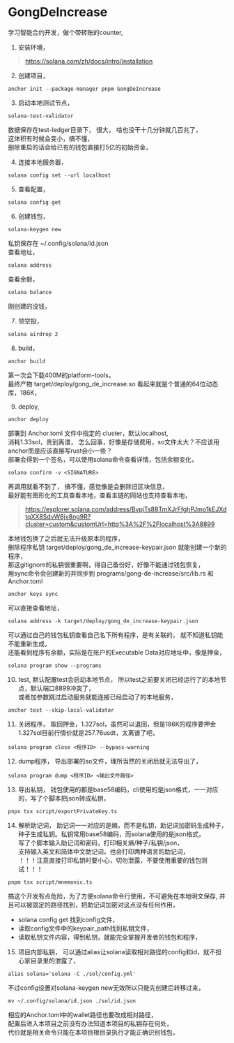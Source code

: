 # GongDeIncrease
学习智能合约开发，做个带转账的counter,

1. 安装环境，
> https://solana.com/zh/docs/intro/installation
2. 创建项目，
```
anchor init --package-manager pnpm GongDeIncrease
```
3. 启动本地测试节点，
```
solana-test-validator
```
数据保存在test-ledger目录下， 很大， 啥也没干十几分钟就几百兆了，  
这体积有时候会变小，搞不懂，  
删除重启的话会给已有的钱包直接打5亿的初始资金，  

4. 连接本地服务器，
```
solana config set --url localhost
```
5. 查看配置，
```
solana config get
```
6. 创建钱包，
```
solana-keygen new
```
私钥保存在 ~/.config/solana/id.json  
查看地址，
```
solana address
```
查看余额，
```
solana balance
```
刚创建的没钱，  

7. 领空投，
```
solana airdrop 2
```
8. build，
```
anchor build
```
第一次会下载400M的platform-tools，  
最终产物 target/deploy/gong_de_increase.so 看起来就是个普通的64位动态库，186K，  

9. deploy,
```
anchor deploy
```
部署到 Anchor.toml 文件中指定的 cluster，默认localhost,  
消耗1.33sol，贵到离谱， 怎么回事，好像是存储费用，so文件太大？不应该用anchor而是应该直接写rust会小一些？  
部署会得到一个签名，可以使用solana命令查看详情，包括余额变化，  
```
solana confirm -v <SIGNATURE>
```
再调用就看不到了， 搞不懂，感觉像是会删除旧区块信息，  
最好能有图形化的工具查看本地，查看主链的网站也支持查看本地，  
> https://explorer.solana.com/address/BvpjTs88TmXJrFfghPJmo1kEJXdtqXX8SdvW6jv8ng9R?cluster=custom&customUrl=http%3A%2F%2Flocalhost%3A8899

本地钱包换了之后就无法升级原本的程序，  
删除程序私钥 target/deploy/gong_de_increase-keypair.json 就能创建一个新的程序，  
那这gitignore的私钥很重要啊，得自己备份好，好像不能通过钱包恢复，  
用sync命令会创建新的并同步到 programs/gong-de-increase/src/lib.rs 和 Anchor.toml
```
anchor keys sync
```
可以直接查看地址，
```
solana address -k target/deploy/gong_de_increase-keypair.json
```
可以通过自己的钱包私钥查看自己名下所有程序，是有关联的， 就不知道私钥能不能重新生成，  
还能看到程序有余额，实际是在账户的Executable Data对应地址中，像是押金，  
```
solana program show --programs
```

10. test,
默认配置test会启动本地节点， 所以test之前要关闭已经运行了的本地节点，默认端口8899冲突了，  
或者加参数跳过启动服务就能连接已经启动了的本地服务，  
```
anchor test --skip-local-validator
```
11. 关闭程序，
取回押金，1.327sol，虽然可以退回，但是186K的程序要押金1.327sol目前行情价就是257.76usdt，太离谱了吧，  
```
solana program close <程序ID> --bypass-warning
```
12. dump程序，
导出部署的so文件，理所当然的关闭后就无法导出了，
```
solana program dump <程序ID> <输出文件路径>
```

13. 导出私钥，
钱包使用的都是base58编码，cli使用的是json格式，一一对应的，写了个脚本把json转成私钥，
```
pnpx tsx script/exportPrivateKey.ts
```

14. 解析助记词，
助记词一一对应的是熵，而不是私钥，助记词加密码生成种子，种子生成私钥。私钥常用base58编码，而solana使用的是json格式，  
写了个脚本输入助记词和密码，打印相关熵/种子/私钥/json，  
支持输入英文和简体中文助记词，也会打印两种语言的助记词，  
！！！注意直接打印私钥时要小心，切勿泄露，不要使用重要的钱包测试！！！  
```
pnpm tsx script/mnemonic.ts
```
搞这个开发有点危险，为了方便solana命令行使用，不可避免在本地明文保存, 并且可以被固定的路径找到，把助记词加密对这点没有任何作用，  
- solana config get 找到config文件，
- 读取config文件中的keypair_path找到私钥文件，
- 读取私钥文件内容，得到私钥，就能完全掌握开发者的钱包和程序，

15. 项目内部私钥，
可以通过alias让solana读取相对路径的config和id，就不担心家目录里的泄露了，
```
alias solana='solana -C ./sol/config.yml'
```
不过config设置对solana-keygen new无效所以只能先创建后转移过来，
```
mv ~/.config/solana/id.json ./sol/id.json
```
相应的Anchor.toml中的wallet路径也要改成相对路径，  
配置后进入本项目之前没有办法知道本项目的私钥存在何处，  
代价就是相关命令只能在本项目根目录执行才能正确识别钱包，  

